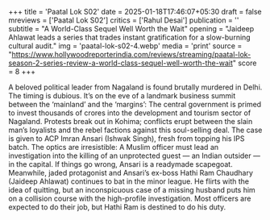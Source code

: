 +++
title = 'Paatal Lok S02'
date = 2025-01-18T17:46:07+05:30
draft = false
mreviews = ['Paatal Lok S02']
critics = ['Rahul Desai']
publication = ''
subtitle = "A World-Class Sequel Well Worth the Wait"
opening = "Jaideep Ahlawat leads a series that trades instant gratification for a slow-burning cultural audit."
img = 'paatal-lok-s02-4.webp'
media = 'print'
source = "https://www.hollywoodreporterindia.com/reviews/streaming/paatal-lok-season-2-series-review-a-world-class-sequel-well-worth-the-wait"
score = 8
+++

A beloved political leader from Nagaland is found brutally murdered in Delhi. The timing is dubious. It’s on the eve of a landmark business summit between the ‘mainland’ and the ‘margins’: The central government is primed to invest thousands of crores into the development and tourism sector of Nagaland. Protests break out in Kohima; conflicts erupt between the slain man’s loyalists and the rebel factions against this soul-selling deal. The case is given to ACP Imran Ansari (Ishwak Singh), fresh from topping his IPS batch. The optics are irresistible: A Muslim officer must lead an investigation into the killing of an unprotected guest — an Indian outsider — in the capital. If things go wrong, Ansari is a readymade scapegoat. Meanwhile, jaded protagonist and Ansari’s ex-boss Hathi Ram Chaudhary (Jaideep Ahlawat) continues to bat in the minor league. He flirts with the idea of quitting, but an inconspicuous case of a missing husband puts him on a collision course with the high-profile investigation. Most officers are expected to do their job, but Hathi Ram is destined to do his duty.
